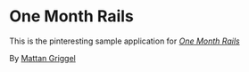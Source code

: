 # One Month Rails

This is the pinteresting sample application for
[*One Month Rails*](http://onemonthrails.com)

By [Mattan Griggel](http://mattangriffel.com)